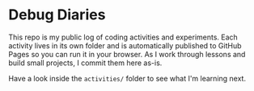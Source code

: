 # Debug Diaries

This repo is my public log of coding activities and experiments. Each activity lives in its own folder and is automatically published to GitHub Pages so you can run it in your browser. As I work through lessons and build small projects, I commit them here as-is.

Have a look inside the `activities/` folder to see what I'm learning next.
